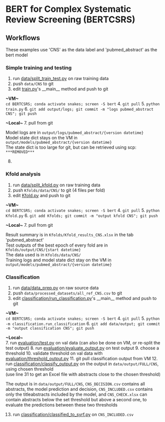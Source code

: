 # BERT for Complex Systematic Review Screening (BERTCSRS)

## Workflows
These examples use 'CNS' as the data label and 'pubmed_abstract' as the bert model
### Simple training and testing
1. run [data/split_train_test.py](data/split_train_test.py) on raw training data
2. push `data/CNS` to git
3. edit [train.py](train.py)'s \_\_main__ method and push to git  

**~VM~**  
`cd BERTCSRS; conda activate snakes; screen -S bert`
4. `git pull`
5. `python train.py`
6. `git add output/logs; git commit -m "logs pubmed_abstract CNS"; git push`  

**~Local~**
7. pull from git  

Model logs are in `output/logs/pubmed_abstract/{version datetime}`  
Model state dict stays on the VM in `output/models/pubmed_abstract/{version datetime}`  
The state dict is too large for git, but can be retrieved using scp:  
`***REMOVED***`

8. 

### Kfold analysis
1. run [data/split_kfold.py](data/split_kfold.py) on raw training data
2. push `Kfolds/data/CNS/` to git (4 files per fold)
3. edit [Kfold.py](Kfold.py) and push to git  

**~VM~**  
`cd BERTCSRS; conda activate snakes; screen -S bert`
4. `git pull`
5. `python Kfold.py`
6. `git add Kfolds; git commit -m "output kfold CNS"; git push`  

**~Local~**
7. pull from git  

Result summary is in `Kfolds/Kfold_results_CNS.xlsx` in the tab 'pubmed_abstract'  
Test outputs of the best epoch of every fold are in `Kfolds/output/CNS/{start datetime}`  
The data used is in `Kfolds/data/CNS/`  
Training logs and model state dict stay on the VM in `output/models/pubmed_abstract/{version datetime}`

### Classification
1. run [data/data_prep.py](data/data_prep.py) on raw source data
2. push `data/processed_datasets/all_ref_CNS.csv` to git
3. edit [classification/run_classification.py](classification/run_classification.py)'s \_\_main__ method and push to git

**~VM~**  
`cd BERTCSRS; conda activate snakes; screen -S bert`
4. `git pull`
5. `python -m classification.run_classification`
6. `git add data/output; git commit -m "output classification CNS"; git push`

**~Local~**  
7. run [evaluation/test.py](evaluation/test.py) on val data (can also be done on VM, or re-split the test output)
8. run [evaluation/evaluate_output.py](evaluation/evaluate_output.py) on test output
9. choose a threshold
10. validate threshold on val data with [evaluation/threshold_output.py](evaluation/threshold_output.py)
11. git pull classification output from VM
12. run [classification/classify_output.py](classification/classify_output.py) on the output in `data/output/FULL/CNS`, 
using chosen threshold  
    (use line 31 to get an Excel file with abstracts close to the chosen threshold)

The output is in `data/output/FULL/CNS`, `CNS_DECISION.csv` contains all abstracts, the model prediction and decision, 
`CNS_INCLUDED.csv` contains only the titleabstracts included by the model, and `CNS_CHECK.xlsx` can contain abstracts 
below the set threshold but above a second one, to evaluate the predictions between these two thresholds  

13. run [classification/classified_to_syrf.py](classification/classified_to_syrf.py) on `CNS_INCLUDED.csv`

